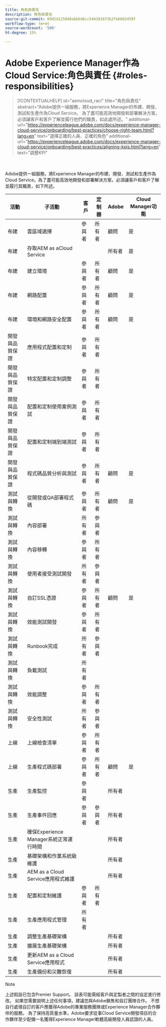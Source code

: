 ```yaml
---
title: 角色與責任
description: 角色與責任
source-git-commit: 09d5d125840abb6d6cc5443816f3b2fe6602459f
workflow-type: tm+mt
source-wordcount: '500'
ht-degree: 15%

---
```



# Adobe Experience Manager作為Cloud Service:角色與責任 {#roles-responsibilities}

>[!CONTEXTUALHELP]
>id="aemcloud_raci"
>title="角色與責任"
>abstract="Adobe提供一組服務，將Experience Manager的布建、開發、測試和生產作為Cloud Service。 為了盡可能高效地開發和部署解決方案，必須讓客戶和客戶了解並履行他們的職責，如此處所述。"
>additional-url="https://experienceleague.adobe.com/docs/experience-manager-cloud-service/onboarding/best-practices/choose-right-team.html?lang=en" text="選擇正確的人員、正確的角色"
>additional-url="https://experienceleague.adobe.com/docs/experience-manager-cloud-service/onboarding/best-practices/aligning-kpis.html?lang=en" text="調整KPI"

<br></br>
Adobe提供一組服務，將Experience Manager的布建、開發、測試和生產作為Cloud Service。為了盡可能高效地開發和部署解決方案，必須讓客戶和客戶了解並履行其職責，如下所述。


| 活動 | 子活動 | 客戶 | 定制器 | Adobe | Cloud Manager功能 |
|---------------------------------|-------------------------------------------------------|-------------|-------------|---------|-----------------------------|
| 布建 | 雲區域選擇 | 參與者 | 所有者 | 顧問 | 是 |
| 布建 | 存取AEM as aCloud Service |  |  | 所有者 | 是 |
| 布建 | 建立環境 | 參與者 | 所有者 | 顧問 | 是 |
| 布建 | 網路配置 | 參與者 | 所有者 | 顧問 | 是 |
| 布建 | 環境和網路安全配置 | 參與者 | 所有者 | 顧問 | 是 |
| 開發與品質保證 | 應用程式配置和定制 | 參與者 | 所有者 |  |  |
| 開發與品質保證 | 特定配置和定制調整 | 參與者 | 所有者 |  |  |
| 開發與品質保證 | 配置和定制使用案例測試 | 參與者 | 所有者 |  |  |
| 開發與品質保證 | 配置和定制端到端測試 | 參與者 | 所有者 |  |  |
| 開發與品質保證 | 程式碼品質分析與測試 | 參與者 | 所有者 | 顧問 | 是 |
| 測試與轉換 | 從開發或QA部署程式碼 | 參與者 | 所有者 | 顧問 | 是 |
| 測試與轉換 | 內容部署 | 所有者 | 參與者 |  |  |
| 測試與轉換 | 內容移轉 | 參與者 | 所有者 |  |  |
| 測試與轉換 | 使用者接受測試開發 | 所有者 | 參與者 |  |  |
| 測試與轉換 | 自訂SSL憑證 | 參與者 | 所有者 | 顧問 | 是 |
| 測試與轉換 | 效能測試開發 | 參與者 | 所有者 |  |  |
| 測試與轉換 | Runbook完成 | 所有者 | 參與者 |  |  |
| 測試與轉換 | 負載測試 | 所有者 |  |  |  |
| 測試與轉換 | 效能調整 | 參與者 | 所有者 |  |  |
| 測試與轉換 | 安全性測試 | 所有者 | 參與者 |  |  |
| 上線 | 上線檢查清單 | 參與者 | 所有者 |  |  |
| 上線 | 生產程式碼部署 | 參與者 | 所有者 | 顧問 | 是 |
| 生產 | 生產監控 | 參與者 |  | 所有者 |  |
| 生產 | 生產事件回應 | 參與者 | 參與者 | 所有者 |  |
| 生產 | 確保Experience Manager系統正常運行時間 |  |  | 所有者 |  |
| 生產 | 基礎架構和作業系統級維護 |  |  | 所有者 |  |
| 生產 | AEM as a Cloud Service應用程式維護 |  |  | 所有者 |  |
| 生產 | 配置和定制維護 | 參與者 | 所有者 |  |  |
| 生產 | 生產應用程式管理 | 所有者 |  |  |  |
| 生產 | 調整生產基礎架構 |  |  | 所有者 |  |
| 生產 | 擴展生產基礎架構 |  |  | 所有者 |  |
| 生產 | 更新AEM as a Cloud Service應用程式 |  |  | 所有者 |  |
| 生產 | 生產備份和災難恢復 |  |  | 所有者 |  |

>[!NOTE]
>
> 上述假設已包含Premier Support。 該表可能需經客戶與定製者之間的協定進行修改。 如果您需要說明上述任何事項，建議您與Adobe銷售和自訂團隊合作。
> 不想自行處理自訂的客戶應獲得Adobe的專業服務團隊或Experience Manager合作夥伴的服務。
>為了保持高質量水準，Adobe要求從事Cloud Service開發項目的合作夥伴至少配備一名獲得Experience Manager軟體高級開發人員認證的人員。
